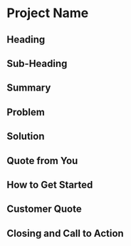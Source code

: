 # Project Name #


 
## Heading ##
  > 

## Sub-Heading ##
  > 


## Summary ##
  > 


## Problem ##
  > 

## Solution ##
  >  

## Quote from You ##
  > 

## How to Get Started ##
  > 

## Customer Quote ##
  > 

## Closing and Call to Action ##
  > 
